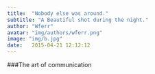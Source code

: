 ```yaml
---
title:  "Nobody else was around."
subtitle: "A Beautiful shot during the night."
author: "Wferr"
avatar: "img/authors/wferr.png"
image: "img/b.jpg"
date:   2015-04-21 12:12:12
---
```


###The art of communication


